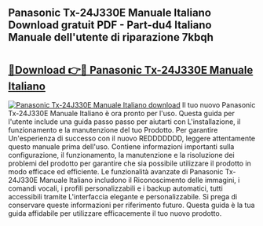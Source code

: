 ## Panasonic Tx-24J330E Manuale Italiano Download gratuit PDF - Part-du4 Italiano Manuale dell'utente di riparazione 7kbqh

# <h2><a href="http://dfbjxwn.blite.top/?on=Panasonic+Tx-24J330E+Manuale+Italiano">🔗Download 👉🔴 Panasonic Tx-24J330E Manuale Italiano</a></h2>

[![Panasonic Tx-24J330E Manuale Italiano download](https://i.imgur.com/lujVjoI.png)](http://dfbjxwn.blite.top/?on=Panasonic+Tx-24J330E+Manuale+Italiano)
Il tuo nuovo Panasonic Tx-24J330E Manuale Italiano è ora pronto per l'uso. Questa guida per l'utente include una guida passo passo per aiutarti con L'installazione, il funzionamento e la manutenzione del tuo Prodotto. Per garantire Un'esperienza di successo con il nuovo REDDDDDDD, leggere attentamente questo manuale prima dell'uso. Contiene informazioni importanti sulla configurazione, il funzionamento, la manutenzione e la risoluzione dei problemi del prodotto per garantire che sia possibile utilizzare il prodotto in modo efficace ed efficiente. Le funzionalità avanzate di Panasonic Tx-24J330E Manuale Italiano includono il Riconoscimento delle immagini, i comandi vocali, i profili personalizzabili e i backup automatici, tutti accessibili tramite L'interfaccia elegante e personalizzabile. Si prega di conservare queste informazioni per riferimento futuro. Questa guida è la tua guida affidabile per utilizzare efficacemente il tuo nuovo prodotto.

